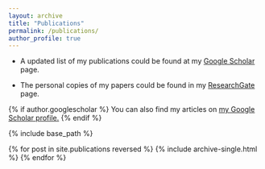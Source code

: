 ```yaml
---
layout: archive
title: "Publications"
permalink: /publications/
author_profile: true
---
```


* A updated list of my publications could be found at my [Google Scholar](https://scholar.google.com/citations?user=nJu03eIAAAAJ&hl=en) page.

* The personal copies of my papers could be found in my [ResearchGate](https://www.researchgate.net/profile/Jianxiang-Shen) page.

{% if author.googlescholar %}
  You can also find my articles on <u><a href="{{author.googlescholar}}">my Google Scholar profile</a>.</u>
{% endif %}

{% include base_path %}

{% for post in site.publications reversed %}
  {% include archive-single.html %}
{% endfor %}

